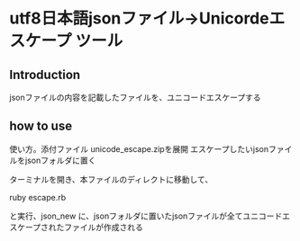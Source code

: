 # utf8日本語jsonファイル->Unicordeエスケープ ツール
## Introduction
jsonファイルの内容を記載したファイルを、ユニコードエスケープする

## how to use
使い方。添付ファイル unicode_escape.zipを展開
エスケープしたいjsonファイルをjsonフォルダに置く

ターミナルを開き、本ファイルのディレクトに移動して、

 ruby escape.rb 

と実行、json_new に、jsonフォルダに置いたjsonファイルが全てユニコードエスケープされたファイルが作成される